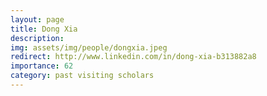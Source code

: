 ```yaml
---
layout: page
title: Dong Xia
description:
img: assets/img/people/dongxia.jpeg
redirect: http://www.linkedin.com/in/dong-xia-b313882a8
importance: 62
category: past visiting scholars
---
```


